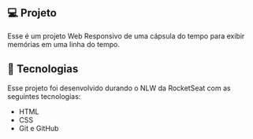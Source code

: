 ## 💻 Projeto

Esse é um projeto Web Responsivo de uma cápsula do tempo para exibir memórias em uma linha do tempo.

## 🚀 Tecnologias

Esse projeto foi desenvolvido durando o NLW da RocketSeat com as seguintes tecnologias:

- HTML
- CSS
- Git e GitHub
